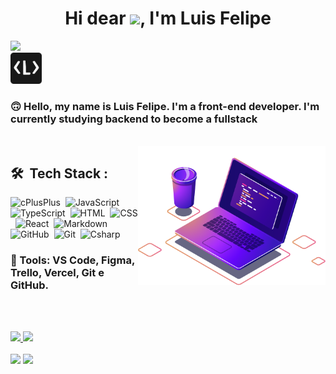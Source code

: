<h1 align="center">Hi dear <img src="https://raw.githubusercontent.com/kaueMarques/kaueMarques/master/hi.gif" height="30px">, I'm Luis Felipe</h1>
<img src="https://komarev.com/ghpvc/?username=luisfelipefr&color=green" >
<br>
<a href="https://luigifr.com">
<img src="./Logo.png" width="50px" >
</a>

### 🙃 Hello, my name is Luis Felipe. I'm a <strong>front-end developer</strong>. I'm currently studying backend to become a <strong>fullstack</strong>

<br>

<img src="./computer-illustration.png" align="right" width="300px" min-width="300px" max-width="300px">


## 🛠 &nbsp;Tech Stack :
![cPlusPlus](https://img.shields.io/badge/C++-007ACC?style=for-the-badge&logo=cpluspluslogoColor=white)&nbsp;
![JavaScript](https://img.shields.io/badge/JavaScript-F7DF1E?style=for-the-badge&logo=javascript&logoColor=black)&nbsp;
![TypeScript](https://img.shields.io/badge/TypeScript-007ACC?style=for-the-badge&logo=typescript&logoColor=white)&nbsp;
![HTML](https://img.shields.io/badge/HTML5-E34F26?style=for-the-badge&logo=html5&logoColor=white)&nbsp;
![CSS](https://img.shields.io/badge/CSS3-1572B6?style=for-the-badge&logo=css3&logoColor=white)&nbsp;
![React](https://img.shields.io/badge/React-20232A?style=for-the-badge&logo=react&logoColor=61DAFB)&nbsp;
![Markdown](https://img.shields.io/badge/Markdown-000000?style=for-the-badge&logo=markdown&logoColor=white)&nbsp;
![GitHub](https://img.shields.io/badge/GitHub-100000?style=for-the-badge&logo=github&logoColor=white)&nbsp;
![Git](https://img.shields.io/badge/Git-E34F26?style=for-the-badge&logo=git&logoColor=white)&nbsp;
![Csharp](https://img.shields.io/badge/C%23-239120?style=for-the-badge&logo=c-sharp&logoColor=white)&nbsp;

### 💼 Tools: <strong>VS Code, Figma, Trello, Vercel, Git e GitHub.</strong>
<br><br>

<div>
  <a href="https://github.com/luisfelipefr">
  <img height="180em" src="https://github-readme-stats.vercel.app/api?username=luisfelipefr&show_icons=true&theme=omni&include_all_commits=true&count_private=true"/>
  <img height="180em" src="https://github-readme-stats.vercel.app/api/top-langs/?username=luisfelipefr&layout=compact&langs_count=7&theme=omni"/>
</div>


<br>
<div>
     <a href="https://instagram.com/luis_felipefr" target="_blank"><img src="https://img.shields.io/badge/-Instagram-4B275F?style=for-the-badge&logo=instagram&logoColor=white" target="_blank"></a>
     <a href="https://www.linkedin.com/in/luis-felipe-93259320a/" target="_blank"><img src="https://img.shields.io/badge/-LinkedIn-4B275F?style=for-the-badge&logo=linkedin&logoColor=white" target="_blank"></a>
</div>
